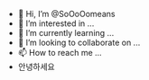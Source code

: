 - 👋 Hi, I’m @SoOoOomeans
- 👀 I’m interested in ...
- 🌱 I’m currently learning ...
- 💞️ I’m looking to collaborate on ...
- 📫 How to reach me ...
- 안녕하세요

<!---
SoOoOomeans/SoOoOomeans is a ✨ special ✨ repository because its `README.md` (this file) appears on your GitHub profile.
You can click the Preview link to take a look at your changes.
--->
